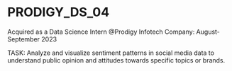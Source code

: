 # PRODIGY_DS_04
Acquired as a Data Science Intern @Prodigy Infotech Company: August-September 2023

TASK: Analyze and visualize sentiment patterns in social media data to understand public opinion and attitudes towards specific topics or brands.
